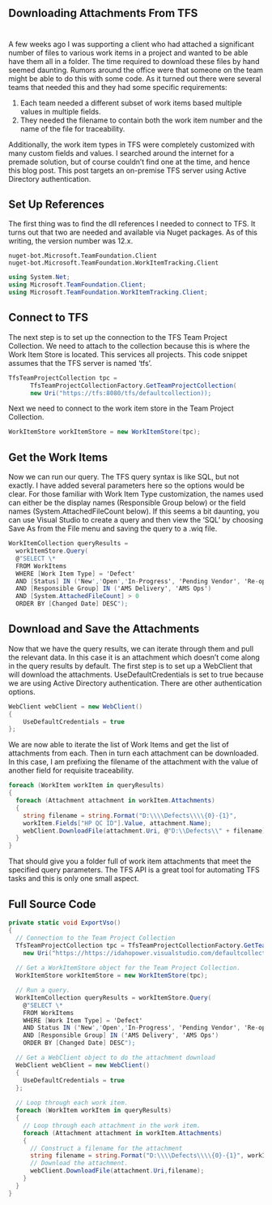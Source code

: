 

## Downloading Attachments From TFS
#
A few weeks ago I was supporting a client who had attached a significant number of files to various work items in a project and wanted to be able have them all in a folder. The time required to download these files by hand seemed daunting. Rumors around the office were that someone on the team might be able to do this with some code. As it turned out there were several teams that needed this and they had some specific requirements:

1. Each team needed a different subset of work items based multiple values in multiple fields.
2. They needed the filename to contain both the work item number and the name of the file for traceability.

Additionally, the work item types in TFS were completely customized with many custom fields and values. I searched around the internet for a premade solution, but of course couldn’t find one at the time, and hence this blog post. This post targets an on-premise TFS server using Active Directory authentication.

## Set Up References

The first thing was to find the dll references I needed to connect to TFS. It turns out that two are needed and available via Nuget packages. As of this writing, the version number was 12.x.

```
nuget-bot.Microsoft.TeamFoundation.Client
nuget-bot.Microsoft.TeamFoundation.WorkItemTracking.Client
```

```csharp
using System.Net;
using Microsoft.TeamFoundation.Client;
using Microsoft.TeamFoundation.WorkItemTracking.Client;
```

## Connect to TFS

The next step is to set up the connection to the TFS Team Project Collection. We need to attach to the collection because this is where the Work Item Store is located. This services all projects. This code snippet assumes that the TFS server is named ‘tfs’.

```csharp
TfsTeamProjectCollection tpc = 
      TfsTeamProjectCollectionFactory.GetTeamProjectCollection(
      new Uri("https://tfs:8080/tfs/defaultcollection));
```

Next we need to connect to the work item store in the Team Project Collection.

```csharp
WorkItemStore workItemStore = new WorkItemStore(tpc);
```

## Get the Work Items

Now we can run our query. The TFS query syntax is like SQL, but not exactly. I have added several parameters here so the options would be clear. For those familiar with Work Item Type customization, the names used can either be the display names (Responsible Group below) or the field names (System.AttachedFileCount below). If this seems a bit daunting, you can use Visual Studio to create a query and then view the ‘SQL’ by choosing Save As from the File menu and saving the query to a .wiq file.

```csharp
WorkItemCollection queryResults =
  workItemStore.Query(
  @"SELECT \*
  FROM WorkItems
  WHERE [Work Item Type] = 'Defect'
  AND [Status] IN ('New','Open','In-Progress', 'Pending Vendor', 'Re-open')
  AND [Responsible Group] IN ('AMS Delivery', 'AMS Ops')
  AND [System.AttachedFileCount] > 0
  ORDER BY [Changed Date] DESC");
```

## Download and Save the Attachments

Now that we have the query results, we can iterate through them and pull the relevant data. In this case it is an attachment which doesn’t come along in the query results by default. The first step is to set up a WebClient that will download the attachments. UseDefaultCredentials is set to true because we are using Active Directory authentication. There are other authentication options.

```csharp
WebClient webClient = new WebClient()
{
    UseDefaultCredentials = true
};
```

We are now able to iterate the list of Work Items and get the list of attachments from each. Then in turn each attachment can be downloaded. In this case, I am prefixing the filename of the attachment with the value of another field for requisite traceability.

```csharp
foreach (WorkItem workItem in queryResults)
{
  foreach (Attachment attachment in workItem.Attachments)
  {
    string filename = string.Format("D:\\\\Defects\\\\{0}-{1}",
    workItem.Fields["HP QC ID"].Value, attachment.Name);
    webClient.DownloadFile(attachment.Uri, @"D:\\Defects\\" + filename);
  }
}
```

That should give you a folder full of work item attachments that meet the specified query parameters. The TFS API is a great tool for automating TFS tasks and this is only one small aspect.

## Full Source Code

```csharp
private static void ExportVso()
{
  // Connection to the Team Project Collection
  TfsTeamProjectCollection tpc = TfsTeamProjectCollectionFactory.GetTeamProjectCollection(
    new Uri("https://https://idahopower.visualstudio.com/defaultcollection"));
  
  // Get a WorkItemStore object for the Team Project Collection.
  WorkItemStore workItemStore = new WorkItemStore(tpc);

  // Run a query.
  WorkItemCollection queryResults = workItemStore.Query(
    @"SELECT \*
    FROM WorkItems
    WHERE [Work Item Type] = 'Defect'
    AND Status IN ('New','Open','In-Progress', 'Pending Vendor', 'Re-open')
    AND [Responsible Group] IN ('AMS Delivery', 'AMS Ops')
    ORDER BY [Changed Date] DESC");

  // Get a WebClient object to do the attachment download
  WebClient webClient = new WebClient()
  {
    UseDefaultCredentials = true
  };
  
  // Loop through each work item.
  foreach (WorkItem workItem in queryResults)
  {
    // Loop through each attachment in the work item.
    foreach (Attachment attachment in workItem.Attachments)
    {
      // Construct a filename for the attachment
      string filename = string.Format("D:\\\\Defects\\\\{0}-{1}", workItem.Fields["HP QC ID"].Value, attachment.Name);
      // Download the attachment.
      webClient.DownloadFile(attachment.Uri,filename);
    }
  }
}
```
